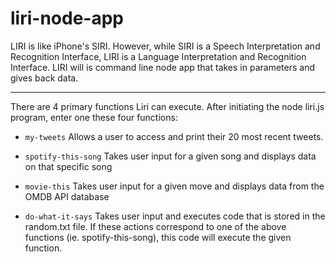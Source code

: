 # liri-node-app

LIRI is like iPhone's SIRI. However, while SIRI is a Speech Interpretation and Recognition Interface, LIRI is a Language Interpretation and Recognition Interface. LIRI will is command line node app that takes in parameters and gives back data.

<hr>

There are 4 primary functions Liri can execute. After initiating the node liri.js program, enter one these four functions:

* `my-tweets`
Allows a user to access and print their 20 most recent tweets.

* `spotify-this-song`
Takes user input for a given song and displays data on that specific song

* `movie-this`
Takes user input for a given move and displays data from the OMDB API database

* `do-what-it-says`
Takes user input and executes code that is stored in the random.txt file.  If these actions correspond to one of the above functions (ie. spotify-this-song), this code will execute the given function.
